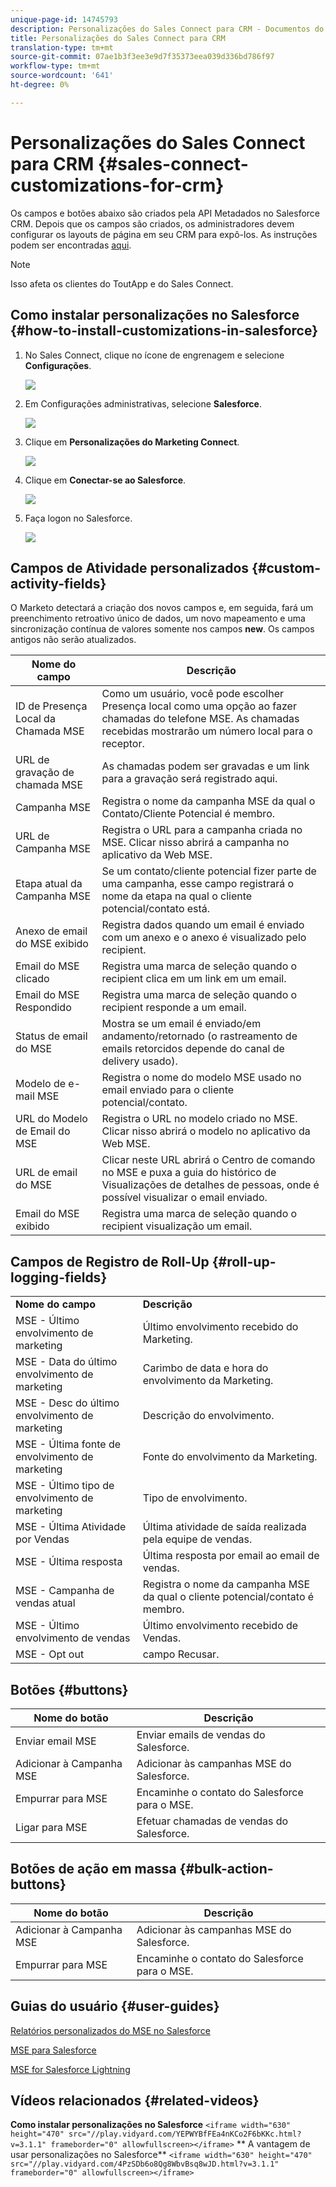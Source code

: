 ```yaml
---
unique-page-id: 14745793
description: Personalizações do Sales Connect para CRM - Documentos do Marketing - Documentação do produto
title: Personalizações do Sales Connect para CRM
translation-type: tm+mt
source-git-commit: 07ae1b3f3ee3e9d7f35373eea039d336bd786f97
workflow-type: tm+mt
source-wordcount: '641'
ht-degree: 0%

---
```



# Personalizações do Sales Connect para CRM {#sales-connect-customizations-for-crm}

Os campos e botões abaixo são criados pela API Metadados no Salesforce CRM. Depois que os campos são criados, os administradores devem configurar os layouts de página em seu CRM para expô-los. As instruções podem ser encontradas [aqui](http://docs.marketo.com/display/docs/assets/marketo-sales-engage-for-salesforce-installation-and-success-guide.pdf).

>[!NOTE]
>
>Isso afeta os clientes do ToutApp e do Sales Connect.

## Como instalar personalizações no Salesforce {#how-to-install-customizations-in-salesforce}

1. No Sales Connect, clique no ícone de engrenagem e selecione **Configurações**.

   ![](assets/one.png)

1. Em Configurações administrativas, selecione **Salesforce**.

   ![](assets/two.png)

1. Clique em **Personalizações do Marketing Connect**.

   ![](assets/three.png)

1. Clique em **Conectar-se ao Salesforce**.

   ![](assets/four.png)

1. Faça logon no Salesforce.

   ![](assets/five.png)

## Campos de Atividade personalizados {#custom-activity-fields}

O Marketo detectará a criação dos novos campos e, em seguida, fará um preenchimento retroativo único de dados, um novo mapeamento e uma sincronização contínua de valores somente nos campos **new**. Os campos antigos não serão atualizados.

| **Nome do campo** | **Descrição** |
|---|---|
| ID de Presença Local da Chamada MSE | Como um usuário, você pode escolher Presença local como uma opção ao fazer chamadas do telefone MSE. As chamadas recebidas mostrarão um número local para o receptor. |
| URL de gravação de chamada MSE | As chamadas podem ser gravadas e um link para a gravação será registrado aqui. |
| Campanha MSE | Registra o nome da campanha MSE da qual o Contato/Cliente Potencial é membro. |
| URL de Campanha MSE | Registra o URL para a campanha criada no MSE. Clicar nisso abrirá a campanha no aplicativo da Web MSE. |
| Etapa atual da Campanha MSE | Se um contato/cliente potencial fizer parte de uma campanha, esse campo registrará o nome da etapa na qual o cliente potencial/contato está. |
| Anexo de email do MSE exibido | Registra dados quando um email é enviado com um anexo e o anexo é visualizado pelo recipient. |
| Email do MSE clicado | Registra uma marca de seleção quando o recipient clica em um link em um email. |
| Email do MSE Respondido | Registra uma marca de seleção quando o recipient responde a um email. |
| Status de email do MSE | Mostra se um email é enviado/em andamento/retornado (o rastreamento de emails retorcidos depende do canal de delivery usado). |
| Modelo de e-mail MSE | Registra o nome do modelo MSE usado no email enviado para o cliente potencial/contato. |
| URL do Modelo de Email do MSE | Registra o URL no modelo criado no MSE. Clicar nisso abrirá o modelo no aplicativo da Web MSE. |
| URL de email do MSE | Clicar neste URL abrirá o Centro de comando no MSE e puxa a guia do histórico de Visualizações de detalhes de pessoas, onde é possível visualizar o email enviado. |
| Email do MSE exibido | Registra uma marca de seleção quando o recipient visualização um email. |

## Campos de Registro de Roll-Up {#roll-up-logging-fields}

<table> 
 <colgroup> 
  <col> 
  <col> 
 </colgroup> 
 <tbody> 
  <tr> 
   <td><strong>Nome do campo</strong></td> 
   <td><strong>Descrição</strong></td> 
  </tr> 
  <tr> 
   <td>MSE - Último envolvimento de marketing</td> 
   <td>Último envolvimento recebido do Marketing. </td> 
  </tr> 
  <tr> 
   <td>MSE - Data do último envolvimento de marketing</td> 
   <td>Carimbo de data e hora do envolvimento da Marketing.</td> 
  </tr> 
  <tr> 
   <td>MSE - Desc do último envolvimento de marketing</td> 
   <td>Descrição do envolvimento.</td> 
  </tr> 
  <tr> 
   <td>MSE - Última fonte de envolvimento de marketing</td> 
   <td>Fonte do envolvimento da Marketing.</td> 
  </tr> 
  <tr> 
   <td colspan="1">MSE - Último tipo de envolvimento de marketing</td> 
   <td colspan="1">Tipo de envolvimento.</td> 
  </tr> 
  <tr> 
   <td colspan="1">MSE - Última Atividade por Vendas<br></td> 
   <td colspan="1">Última atividade de saída realizada pela equipe de vendas.</td> 
  </tr> 
  <tr> 
   <td colspan="1">MSE - Última resposta</td> 
   <td colspan="1">Última resposta por email ao email de vendas.</td> 
  </tr> 
  <tr> 
   <td colspan="1">MSE - Campanha de vendas atual</td> 
   <td colspan="1">Registra o nome da campanha MSE da qual o cliente potencial/contato é membro.</td> 
  </tr> 
  <tr> 
   <td colspan="1">MSE - Último envolvimento de vendas</td> 
   <td colspan="1">Último envolvimento recebido de Vendas. </td> 
  </tr> 
  <tr> 
   <td colspan="1">MSE - Opt out</td> 
   <td colspan="1">campo Recusar.</td> 
  </tr> 
 </tbody> 
</table>

## Botões {#buttons}

| **Nome do botão** | **Descrição** |
|---|---|
| Enviar email MSE | Enviar emails de vendas do Salesforce. |
| Adicionar à Campanha MSE | Adicionar às campanhas MSE do Salesforce. |
| Empurrar para MSE | Encaminhe o contato do Salesforce para o MSE. |
| Ligar para MSE | Efetuar chamadas de vendas do Salesforce. |

## Botões de ação em massa {#bulk-action-buttons}

| **Nome do botão** | **Descrição** |
|---|---|
| Adicionar à Campanha MSE | Adicionar às campanhas MSE do Salesforce. |
| Empurrar para MSE | Encaminhe o contato do Salesforce para o MSE. |

## Guias do usuário {#user-guides}

[Relatórios personalizados do MSE no Salesforce](http://docs.marketo.com/display/docs/assets/mse-custom-reports-in-sf.docx)

[MSE para Salesforce](http://docs.marketo.com/display/docs/assets/mse-for-sf-classic.pdf)

[MSE for Salesforce Lightning](http://s3.amazonaws.com/tout-user-store/salesforce/assets/SF+Guide+for+Lightning.pdf)

## Vídeos relacionados {#related-videos}

**Como instalar personalizações no Salesforce**
`<iframe width="630" height="470" src="//play.vidyard.com/YEPWYBfFEa4nKCo2F6bKKc.html?v=3.1.1" frameborder="0" allowfullscreen></iframe>` ** A vantagem de usar personalizações no Salesforce** 
`<iframe width="630" height="470" src="//play.vidyard.com/4PzSDb6o8Qg8WbvBsq8wJD.html?v=3.1.1" frameborder="0" allowfullscreen></iframe>`